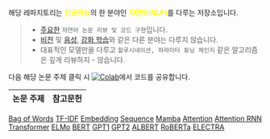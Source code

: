 해당 레파지토리는 <strong style="color: yellow;">인공지능</strong>의 한 분야인 <strong style="color: yellow;">자연어(NLP)</strong>를 다루는 저장소입니다.<br>
>- [주요한]() `자연어 논문 리뷰 및 코드 구현`입니다.<br>
>- [비전]() 및 [음성](), [강화 학습]()와 같은 다른 분야는 다루지 않습니다.<br>
>- 대표적인 모델만을 다루고 `할루시네이션, 파라미터 튜닝 체인지` 같은 알고리즘은 깊게 리뷰하지 - 않습니다.

다음 해당 논문 주제 클릭 시
 [![Colab](https://colab.research.google.com/assets/colab-badge.svg)](https://colab.research.google.com/여기에_노트북_URL을_입력하세요)에서 코드를 공유합니다.

|**논문 주제**|**참고문헌**|
|---|----|
[Bag of Words]()
[TF-IDF]()
[Embedding]()
[Sequence]()
[Mamba]()
[Attention]()
[Attention RNN]()
[Transformer]()
[ELMo]()
[BERT]()
[GPT1]()
[GPT2]()
[ALBERT]()
[RoBERTa]()
[ELECTRA]()
